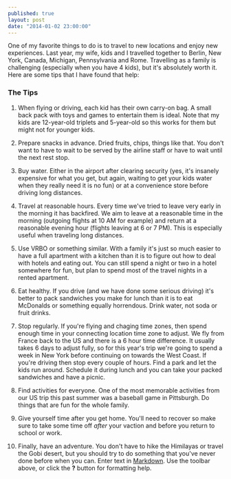 ```yaml
---
published: true
layout: post
date: "2014-01-02 23:00:00"
---
```


One of my favorite things to do is to travel to new locations and enjoy new experiences. Last year, my wife, kids and I travelled together to Berlin, New York, Canada, Michigan, Pennsylvania and Rome. Travelling as a family is challenging (especially when you have 4 kids), but it's absolutely worth it. Here are some tips that I have found that help:

### The Tips

1. When flying or driving, each kid has their own carry-on bag. A small back pack with toys and games to entertain them is ideal. Note that my kids are 12-year-old triplets and 5-year-old so this works for them but might not for younger kids.

2. Prepare snacks in advance. Dried fruits, chips, things like that. You don't want to have to wait to be served by the airline staff or have to wait until the next rest stop.

3. Buy water. Either in the airport after clearing security (yes, it's insanely expensive for what you get, but again, waiting to get your kids water when they really need it is no fun) or at a convenience store before driving long distances.

4. Travel at reasonable hours. Every time we've tried to leave very early in the morning it has backfired. We aim to leave at a reasonable time in the morning (outgoing flights at 10 AM for example) and return at a reasonable evening hour (flights leaving at 6 or 7 PM). This is especially useful when traveling long distances.

5. Use VRBO or something similar. With a family it's just so much easier to have a full apartment with a kitchen than it is to figure out how to deal with hotels and eating out. You can still spend a night or two in a hotel somewhere for fun, but plan to spend most of the travel nights in a rented apartment.

6. Eat healthy. If you drive (and we have done some serious driving) it's better to pack sandwiches you make for lunch than it is to eat McDonalds or something equally horrendous. Drink water, not soda or fruit drinks.

7. Stop regularly. If you're flying and chaging time zones, then spend enough time in your connecting location time zone to adjust. We fly from France back to the US and there is a 6 hour time difference. It usually takes 6 days to adjust fully, so for this year's trip we're going to spend a week in New York before continuing on towards the West Coast. If you're driving then stop every couple of hours. Find a park and let the kids run around. Schedule it during lunch and you can take your packed sandwiches and have a picnic.

8. Find activities for everyone. One of the most memorable activities from our US trip this past summer was a baseball game in Pittsburgh. Do things that are fun for the whole family.

9. Give yourself time after you get home. You'll need to recover so make sure to take some time off *after* your vaction and before you return to school or work.

10. Finally, have an adventure. You don't have to hike the Himilayas or travel the Gobi desert, but you should try to do something that you've never done before when you can.
Enter text in [Markdown](http://daringfireball.net/projects/markdown/). Use the toolbar above, or click the **?** button for formatting help.
